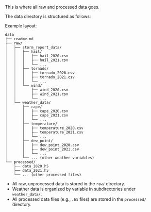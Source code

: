 This is where all raw and processed data goes.

The data directory is structured as follows:

Example layout:
```
data
├── readme.md
├── raw/
│   ├── storm_report_data/
│   │   ├── hail/
│   │   │   ├── hail_2020.csv
│   │   │   ├── hail_2021.csv
│   │   │   └── ...
│   │   ├── tornado/
│   │   │   ├── tornado_2020.csv
│   │   │   ├── tornado_2021.csv
│   │   │   └── ...
│   │   └── wind/
│   │       ├── wind_2020.csv
│   │       ├── wind_2021.csv
│   │       └── ...
│   └── weather_data/
│       ├── cape/
│       │   ├── cape_2020.csv
│       │   ├── cape_2021.csv
│       │   └── ...
│       ├── temperature/
│       │   ├── temperature_2020.csv
│       │   ├── temperature_2021.csv
│       │   └── ...
│       ├── dew_point/
│       │   ├── dew_point_2020.csv
│       │   ├── dew_point_2021.csv
│       │   └── ...
│       └── ... (other weather variables)
└── processed/
    ├── data_2020.h5
    ├── data_2021.h5
    └── ... (other processed files)
```
- All raw, unprocessed data is stored in the `raw/` directory.
- Weather data is organized by variable in subdirectories under `weather_data/`.
- All processed data files (e.g., `.h5` files) are stored in the `processed/` directory.


